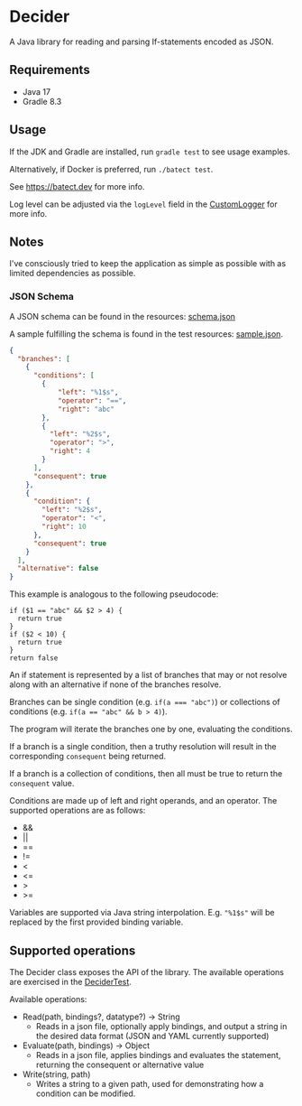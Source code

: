 # Decider

A Java library for reading and parsing If-statements encoded as JSON. 

## Requirements

- Java 17
- Gradle 8.3

## Usage

If the JDK and Gradle are installed, run `gradle test` to see usage examples.

Alternatively, if Docker is preferred, run `./batect test`.

See https://batect.dev for more info.

Log level can be adjusted via the `logLevel` field in the [CustomLogger](lib/src/main/java/decider/infra/CustomLogger.java) for more info.

## Notes

I've consciously tried to keep the application as simple as possible with as limited dependencies as possible.

### JSON Schema

A JSON schema can be found in the resources: [schema.json](lib/src/main/resources/schema.json)

A sample fulfilling the schema is found in the test resources: [sample.json](lib/src/test/resources/sample.json).

```json
{
  "branches": [
    {
      "conditions": [
        {
            "left": "%1$s",
            "operator": "==",
            "right": "abc"
        },
        {
          "left": "%2$s",
          "operator": ">",
          "right": 4
        }
      ],
      "consequent": true
    },
    {
      "condition": {
        "left": "%2$s",
        "operator": "<",
        "right": 10
      },
      "consequent": true
    }
  ],
  "alternative": false
}
```

This example is analogous to the following pseudocode:

```
if ($1 == "abc" && $2 > 4) {
  return true
}
if ($2 < 10) {
  return true
}
return false
```

An if statement is represented by a list of branches that may or not resolve along with an alternative if none of the branches resolve.

Branches can be single condition (e.g. `if(a === "abc")`) or collections of conditions (e.g. `if(a == "abc" && b > 4)`).

The program will iterate the branches one by one, evaluating the conditions.

If a branch is a single condition, then a truthy resolution will result in the corresponding `consequent` being returned.

If a branch is a collection of conditions, then all must be true to return the `consequent` value.

Conditions are made up of left and right operands, and an operator. The supported operations are as follows:
- &&
- ||
- ==
- !=
- <
- <=
- \>
-  \>=

Variables are supported via Java string interpolation. E.g. `"%1$s"` will be replaced by the first provided binding variable.

## Supported operations

The Decider class exposes the API of the library. The available operations are exercised in the [DeciderTest](lib/src/test/java/decider/DeciderTest.java).

Available operations:
- Read(path, bindings?, datatype?) -> String
  - Reads in a json file, optionally apply bindings, and output a string in the desired data format (JSON and YAML currently supported)
- Evaluate(path, bindings) -> Object
  - Reads in a json file, applies bindings and evaluates the statement, returning the consequent or alternative value
- Write(string, path)
  - Writes a string to a given path, used for demonstrating how a condition can be modified.